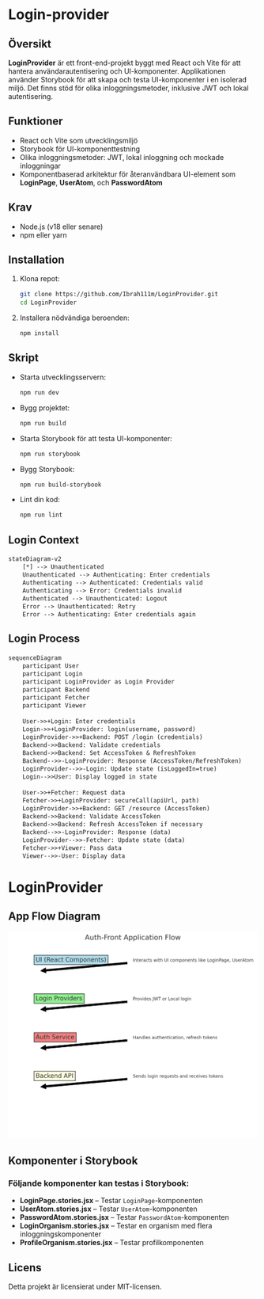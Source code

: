 # Login-provider

## Översikt

**LoginProvider** är ett front-end-projekt byggt med React och Vite för att hantera användarautentisering och UI-komponenter. Applikationen använder Storybook för att skapa och testa UI-komponenter i en isolerad miljö. Det finns stöd för olika inloggningsmetoder, inklusive JWT och lokal autentisering.

## Funktioner

- React och Vite som utvecklingsmiljö
- Storybook för UI-komponenttestning
- Olika inloggningsmetoder: JWT, lokal inloggning och mockade inloggningar
- Komponentbaserad arkitektur för återanvändbara UI-element som **LoginPage**, **UserAtom**, och **PasswordAtom**

## Krav

- Node.js (v18 eller senare)
- npm eller yarn

## Installation

1. Klona repot:
    ```bash
    git clone https://github.com/Ibrah111m/LoginProvider.git
    cd LoginProvider
    ```

2. Installera nödvändiga beroenden:
    ```bash
    npm install
    ```

## Skript

- Starta utvecklingsservern:
    ```bash
    npm run dev
    ```

- Bygg projektet:
    ```bash
    npm run build
    ```

- Starta Storybook för att testa UI-komponenter:
    ```bash
    npm run storybook
    ```

- Bygg Storybook:
    ```bash
    npm run build-storybook
    ```

- Lint din kod:
    ```bash
    npm run lint
    ```


## Login Context

```mermaid
stateDiagram-v2
    [*] --> Unauthenticated
    Unauthenticated --> Authenticating: Enter credentials
    Authenticating --> Authenticated: Credentials valid
    Authenticating --> Error: Credentials invalid
    Authenticated --> Unauthenticated: Logout
    Error --> Unauthenticated: Retry
    Error --> Authenticating: Enter credentials again
```

## Login Process

```mermaid
sequenceDiagram
    participant User
    participant Login
    participant LoginProvider as Login Provider
    participant Backend
    participant Fetcher
    participant Viewer

    User->>+Login: Enter credentials
    Login->>+LoginProvider: login(username, password)
    LoginProvider->>+Backend: POST /login (credentials)
    Backend->>Backend: Validate credentials
    Backend->>Backend: Set AccessToken & RefreshToken
    Backend-->>-LoginProvider: Response (AccessToken/RefreshToken)
    LoginProvider-->>-Login: Update state (isLoggedIn=true)
    Login-->>User: Display logged in state

    User->>+Fetcher: Request data
    Fetcher->>+LoginProvider: secureCall(apiUrl, path)
    LoginProvider->>+Backend: GET /resource (AccessToken)
    Backend->>Backend: Validate AccessToken
    Backend->>Backend: Refresh AccessToken if necessary
    Backend-->>-LoginProvider: Response (data)
    LoginProvider-->>-Fetcher: Update state (data)
    Fetcher->>+Viewer: Pass data
    Viewer-->>-User: Display data
```

# LoginProvider

## App Flow Diagram

![App Flow Diagram](./assets/diagram.png)

## Komponenter i Storybook

### Följande komponenter kan testas i Storybook:

- **LoginPage.stories.jsx** – Testar `LoginPage`-komponenten
- **UserAtom.stories.jsx** – Testar `UserAtom`-komponenten
- **PasswordAtom.stories.jsx** – Testar `PasswordAtom`-komponenten
- **LoginOrganism.stories.jsx** – Testar en organism med flera inloggningskomponenter
- **ProfileOrganism.stories.jsx** – Testar profilkomponenten

## Licens

Detta projekt är licensierat under MIT-licensen.
